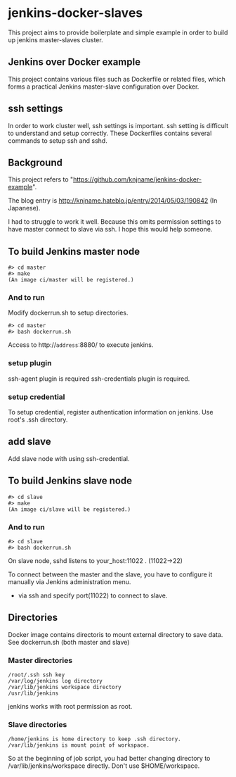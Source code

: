 # jenkins-docker-slaves

This project aims to provide boilerplate and simple example in order to build up jenkins master-slaves cluster. 

## Jenkins over Docker example

This project contains various files such as Dockerfile or related files, 
which forms a practical Jenkins master-slave configuration over Docker.

## ssh settings

In order to work cluster well, ssh settings is important. ssh setting is difficult to understand and setup correctly.
These Dockerfiles contains several commands to setup ssh and sshd.


## Background

This project refers to "https://github.com/knjname/jenkins-docker-example".

The blog entry is http://knjname.hateblo.jp/entry/2014/05/03/190842 (In Japanese).

I had to struggle to work it well. Because this omits permission settings to have
master connect to slave via ssh. I hope this would help someone.



## To build Jenkins master node

```
#> cd master
#> make
(An image ci/master will be registered.)
```

### And to run

Modify dockerrun.sh to setup directories.

```
#> cd master
#> bash dockerrun.sh
```

Access to http://`address`:8880/ to execute jenkins.


### setup plugin

  ssh-agent plugin is required
  ssh-credentials plugin is required.
  
### setup credential

  To setup credential, register authentication information on jenkins.
  Use root's .ssh directory.
  
## add slave

  Add slave node with using ssh-credential.

## To build Jenkins slave node

```
#> cd slave
#> make
(An image ci/slave will be registered.)
```

### And to run

```
#> cd slave
#> bash dockerrun.sh
```

On slave node, sshd listens to your_host:11022 .  (11022->22)

To connect between the master and the slave, you have to configure it manually 
via Jenkins administration menu.

- via ssh and specify port(11022) to connect to slave.


## Directories

  Docker image contains directoris to mount external directory to save data. See dockerrun.sh (both master and slave)

### Master directories

```
/root/.ssh ssh key
/var/log/jenkins log directory
/var/lib/jenkins workspace directory
/usr/lib/jenkins 
```
jenkins works with root permission as root. 


### Slave directories

```
/home/jenkins is home directory to keep .ssh directory.
/var/lib/jenkins is mount point of workspace.
```

So at the beginning of job script, you had better changing directory to /var/lib/jenkins/workspace directly.
Don't use $HOME/workspace.














